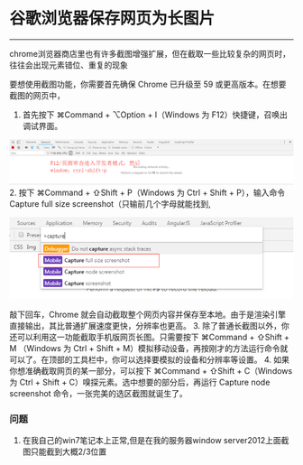 # 谷歌浏览器保存网页为长图片
---
chrome浏览器商店里也有许多截图增强扩展，但在截取一些比较复杂的网页时，往往会出现元素错位、重复的现象

要想使用截图功能，你需要首先确保 Chrome 已升级至 59 或更高版本。在想要截图的网页中，

1. 首先按下 ⌘Command + ⌥Option + I（Windows 为 F12）快捷键，召唤出调试界面。

![](../img/capturepng/1.png)
2. 按下 ⌘Command + ⇧Shift + P（Windows 为 Ctrl + Shift + P），输入命令 Capture full size screenshot（只输前几个字母就能找到,

![](../img/capturepng/2.png)

敲下回车，Chrome 就会自动截取整个网页内容并保存至本地。由于是渲染引擎直接输出，其比普通扩展速度更快，分辨率也更高。
3. 除了普通长截图以外，你还可以利用这一功能截取手机版网页长图。只需要按下 ⌘Command + ⇧Shift + M （Windows 为 Ctrl + Shift + M）模拟移动设备，再按刚才的方法运行命令就可以了。在顶部的工具栏中，你可以选择要模拟的设备和分辨率等设置。
4. 如果你想准确截取网页的某一部分，可以按下 ⌘Command + ⇧Shift + C（Windows 为 Ctrl + Shift + C）嗅探元素。选中想要的部分后，再运行 Capture node      screenshot 命令，一张完美的选区截图就诞生了。


### 问题
1.  在我自己的win7笔记本上正常,但是在我的服务器window server2012上面截图只能截到大概2/3位置
